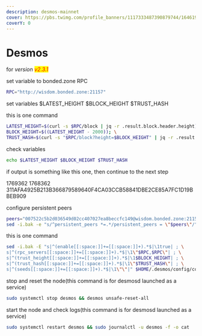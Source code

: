```yaml
---
description: desmos-mainnet
cover: https://pbs.twimg.com/profile_banners/1117333487390879744/1646197127/1500x500
coverY: 0
---
```


# Desmos

for _version <mark style="color:red;">v2.3.1</mark>_

set variable to bonded.zone RPC

```bash
RPC="http://wisdom.bonded.zone:21157"
```

set variables $LATEST\_HEIGHT $BLOCK\_HEIGHT $TRUST\_HASH

this is one command

```bash
LATEST_HEIGHT=$(curl -s $RPC/block | jq -r .result.block.header.height); \
BLOCK_HEIGHT=$((LATEST_HEIGHT - 2000)); \
TRUST_HASH=$(curl -s "$RPC/block?height=$BLOCK_HEIGHT" | jq -r .result.block_id.hash)
```

check variables

```bash
echo $LATEST_HEIGHT $BLOCK_HEIGHT $TRUST_HASH
```

if output is something like this one, then continue to the next step

1769362 1768362 311AFA4925B213B366879589640F4CA03CCB58841DBE2CE85A7FC1D19BBEB909

configure persistent peers

```bash
peers="007522c5b2d036549d02cc407027ea8beccfc149@wisdom.bonded.zone:21156"
sed -i.bak -e "s/^persistent_peers *=.*/persistent_peers = \"$peers\"/" $HOME/.desmos/config/config.toml
```

this is one command

```bash
sed -i.bak -E "s|^(enable[[:space:]]+=[[:space:]]+).*$|\1true| ; \
s|^(rpc_servers[[:space:]]+=[[:space:]]+).*$|\1\"$RPC,$RPC\"| ; \
s|^(trust_height[[:space:]]+=[[:space:]]+).*$|\1$BLOCK_HEIGHT| ; \
s|^(trust_hash[[:space:]]+=[[:space:]]+).*$|\1\"$TRUST_HASH\"| ; \
s|^(seeds[[:space:]]+=[[:space:]]+).*$|\1\"\"|" $HOME/.desmos/config/config.toml
```

stop and reset the node(this command is for desmosd launched as a service)

```bash
sudo systemctl stop desmos && desmos unsafe-reset-all
```

start the node and check logs(this command is for desmosd launched as a service)

```bash
sudo systemctl restart desmos && sudo journalctl -u desmos -f -o cat
```
